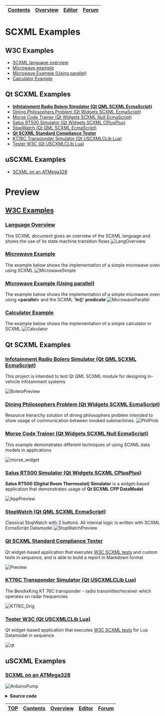 | [Contents](../README.md#table-of-contents) | [Overview](../README.md#scxml-overview) | [Editor](https://alexzhornyak.github.io/ScxmlEditor-Tutorial/) | [Forum](https://github.com/alexzhornyak/SCXML-tutorial/discussions) |
|---|---|---|---|

# SCXML Examples

## W3C Examples
- [SCXML language overview](#language-overview)
- [Microwave example](#microwave-example)
- [Microwave Example (Using parallel)](#microwave-example-using-parallel)
- [Calculator Example](#calculator-example)

## Qt SCXML Examples
- **[Infotainment Radio Bolero Simulator (Qt QML SCXML EcmaScript)](Qt/SkodaBoleroInfotainment)**
- [Dining Philosophers Problem (Qt Widgets SCXML EcmaScript)](Qt/DiningPhilosophers)
- [Morse Code Trainer (Qt Widgets SCXML Null EcmaScript)](Qt/Morse)
- [Salus RT500 Simulator (Qt Widgets SCXML CPlusPlus)](https://github.com/alexzhornyak/Salus-RT500-Simulator)
- [StopWatch (Qt QML SCXML EcmaScript)](Qt/StopWatch)
- **[Qt SCXML Standard Compliance Tester](Qt/TesterW3C)**
- [KT76C Transponder Simulator (Qt USCXMLCLib Lua)](https://github.com/alexzhornyak/UscxmlCLib/tree/master/Examples/Qt/KT76CSim)
- [Tester W3C (Qt USCXMLCLib Lua)](https://github.com/alexzhornyak/UscxmlCLib/tree/master/Examples/Qt/TesterW3C)

## uSCXML Examples
- [SCXML on an ATMega328](http://tklab-tud.github.io/uscxml/embedded.html)

# Preview
## [W3C Examples](https://www.w3.org/TR/scxml/#Examples)
### [Language Overview](https://www.w3.org/TR/scxml/#N11608)
This SCXML document gives an overview of the SCXML language and shows the use of its state machine transition flows
![LangOverview](../Images/W3C_LanguageOverview.gif)

### [Microwave Example](https://www.w3.org/TR/scxml/#N11619)
The example below shows the implementation of a simple microwave oven using SCXML
![MicrowaveSimple](../Images/6%20-%20Microwave%20Owen.gif)

### [Microwave Example (Using parallel)](https://www.w3.org/TR/scxml/#MicrowaveParallel)
The example below shows the implementation of a simple microwave oven using **\<parallel\>** and the SCXML **'In()' predicate**
![MicrowaveParallel](../Images/microwave_owen_parallel.gif)

### [Calculator Example](https://www.w3.org/TR/scxml/#N11630)
The example below shows the implementation of a simple calculator in SCXML
![Calculator](https://user-images.githubusercontent.com/18611095/46285473-4774ec00-c584-11e8-9c0a-003b5998fd2e.png)

## Qt SCXML Examples
### [Infotainment Radio Bolero Simulator (Qt QML SCXML EcmaScript)](Qt/SkodaBoleroInfotainment)
This project is intended to test Qt QML SCXML module for designing in-vehicle infotainment systems

![BoleroPreview](Qt/SkodaBoleroInfotainment/Qml/Images/BoleroPreview.gif)

### [Dining Philosophers Problem (Qt Widgets SCXML EcmaScript)](Qt/DiningPhilosophers)
Resource hierarchy solution of dining philosophers problem intended to show usage of communication between invoked submachines.
![PhilProb](../Images/DiningPhilosophers_Img.gif)

### [Morse Code Trainer (Qt Widgets SCXML Null EcmaScript)](Qt/Morse)
This example demonstrates different techniques of using SCXML data models in applications

![morse_widget](../Images/morse.gif)

### [Salus RT500 Simulator (Qt Widgets SCXML CPlusPlus)](https://github.com/alexzhornyak/Salus-RT500-Simulator)
**Salus RT500 (Digital Room Thermostat) Simulator** is a widget-based application that demonstrates usage of **Qt SCXML CPP DataModel**

![AppPreview](https://raw.githubusercontent.com/alexzhornyak/Salus-RT500-Simulator/master/Images/SalusPreview.gif)

### [StopWatch (Qt QML SCXML EcmaScript)](Qt/StopWatch)
Classical StopWatch with 2 buttons. All internal logic is written with SCXML EcmaScript Datamodel
![StopWatchPreview](../Images/StopWatchScxml.gif)

### [Qt SCXML Standard Compliance Tester](Qt/TesterW3C)
Qt widget-based application that executes [W3C SCXML tests](https://www.w3.org/Voice/2013/scxml-irp/) and custom tests in sequence, and is able to build a report in Markdown format

![Preview](../Images/QtScxmlTesterPreview.gif)

### [KT76C Transponder Simulator (Qt USCXMLCLib Lua)](https://github.com/alexzhornyak/UscxmlCLib/tree/master/Examples/Qt/KT76CSim)
The BendixKing KT 76C transponder - radio transmitter/receiver which operates on radar frequencies

![KT76C_Orig](https://raw.githubusercontent.com/alexzhornyak/UscxmlCLib/master/Examples/Images/KT76C_Orig.gif)

### [Tester W3C (Qt USCXMLCLib Lua)](https://github.com/alexzhornyak/UscxmlCLib/tree/master/Examples/Qt/TesterW3C)
Qt widget-based application that executes [W3C SCXML tests](https://www.w3.org/Voice/2013/scxml-irp/) for Lua Datamodel in sequence

![qt](https://raw.githubusercontent.com/alexzhornyak/UscxmlCLib/master/Examples/Images/TesterW3CQt.png)

## uSCXML Examples
### [SCXML on an ATMega328](http://tklab-tud.github.io/uscxml/embedded.html)
![ArduinoPump](../Images/ArduinoWaterPump.png)

<details><summary><b>Source code</b></summary>
<p>
  
```xml
<scxml datamodel="native" initial="dark" name="ScxmlWaterPump" version="1.0" xmlns="http://www.w3.org/2005/07/scxml"><!--we provide the datamodel inline in the scaffolding-->
	<script><![CDATA[pinMode(LED, OUTPUT);
for (char i = 0; i < 4; ++i) {
  pinMode(pump[i], OUTPUT);
  digitalWrite(pump[i], PUMP_OFF);
  bed[i].set_CS_AutocaL_Millis(0xFFFFFFFF);
}]]>
	</script>
	<state id="dark"><!--it is too dark to water flowers--><!--start to take measurements and activate single pumps if too dry-->
		<onentry>
			<script><![CDATA[for (char i = 0; i < 4; ++i) {
  digitalWrite(pump[i], PUMP_OFF);
}]]>
			</script>
		</onentry>
		<transition cond="_event-&gt;data.light &gt; LIGHT_THRES" event="light" target="light"/>
	</state>
	<state id="light"><!--delivers events for all the capsense measurements-->
		<invoke id="cap" type="capsense"/>
		<transition cond="_event-&gt;data.light &lt; LIGHT_THRES" event="light" target="dark"/>
		<state id="idle">
			<transition cond="soil[0] &lt; 0 &amp;&amp;
soil[0] &lt;= soil[1] &amp;&amp;
soil[0] &lt;= soil[2] &amp;&amp;
soil[0] &lt;= soil[3]" event="pump" target="pump1"/>
			<transition cond="soil[1] &lt; 0 &amp;&amp;
soil[1] &lt;= soil[0] &amp;&amp;
soil[1] &lt;= soil[2] &amp;&amp;
soil[1] &lt;= soil[3]" event="pump" target="pump2"/>
			<transition cond="soil[2] &lt; 0 &amp;&amp;
soil[2] &lt;= soil[0] &amp;&amp;
soil[2] &lt;= soil[1] &amp;&amp;
soil[2] &lt;= soil[3]" event="pump" target="pump3"/>
			<transition cond="soil[3] &lt; 0 &amp;&amp;
soil[3] &lt;= soil[0] &amp;&amp;
soil[3] &lt;= soil[1] &amp;&amp;
soil[3] &lt;= soil[2]" event="pump" target="pump4"/>
		</state>
		<state id="pumping">
			<onentry>
				<send delay="8000ms" event="idle"/>
			</onentry>
			<transition event="idle" target="idle"/>
			<state id="pump1">
				<invoke id="1" type="pump"/>
			</state>
			<state id="pump2">
				<invoke id="2" type="pump"/>
			</state>
			<state id="pump3">
				<invoke id="3" type="pump"/>
			</state>
			<state id="pump4">
				<invoke id="4" type="pump"/>
			</state>
		</state>
	</state>
</scxml>
```

</p></details>

| [TOP](#scxml-examples) | [Contents](../README.md#table-of-contents) | [Overview](../README.md#scxml-overview) | [Editor](https://alexzhornyak.github.io/ScxmlEditor-Tutorial/) | [Forum](https://github.com/alexzhornyak/SCXML-tutorial/discussions) |
|---|---|---|---|---|

